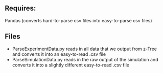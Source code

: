 ## Requires: 
Pandas (converts hard-to-parse csv files into easy-to-parse csv files)

## Files
- ParseExperimentData.py reads in all data that we output from z-Tree and converts it into an easy-to-read .csv file
- ParseSimulationData.py reads in the raw output of the simulation and converts it into a slightly different easy-to-read .csv file
